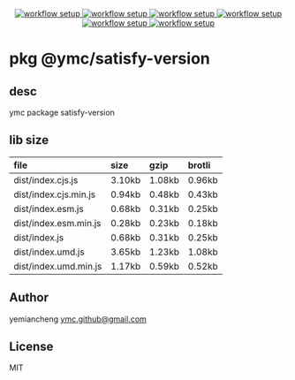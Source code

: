 <p align="center" style="background:white;">
<!-- github workflow stat:s -->
<!-- one line and center  -->
  <a href="https://github.com/YMC-GitHub">
    <img alt="workflow setup" src="https://img.shields.io/static/v1?label=pkg&message=done&color=ff69b4&style=flat-square" />
  </a>
  <a href="https://github.com/YMC-GitHub">
    <img alt="workflow setup" src="https://img.shields.io/static/v1?label=cod&message=done&color=ff69b4&style=flat-square" />
  </a>
    <a href="https://github.com/YMC-GitHub">
    <img alt="workflow setup" src="https://img.shields.io/static/v1?label=dep&message=done&color=ff69b4&style=flat-square" />
  </a>
  <a href="https://github.com/YMC-GitHub">
    <img alt="workflow setup" src="https://img.shields.io/static/v1?label=lin&message=passing&color=ff69b4&style=flat-square" />
  </a>
    <a href="https://github.com/YMC-GitHub">
    <img alt="workflow setup" src="https://img.shields.io/static/v1?label=tes&message=passing&color=ff69b4&style=flat-square" />
  </a>
      <a href="https://github.com/YMC-GitHub">
    <img alt="workflow setup" src="https://img.shields.io/static/v1?label=pro&message=done&color=ff69b4&style=flat-square" />
  </a>


  <!-- https://img.shields.io/badge/<LABEL>-<MESSAGE>-<COLOR> -->
  <!-- https://img.shields.io/static/v1?label=<LABEL>&message=<MESSAGE>&color=<COLOR> -->
<!-- github workflow stat:e -->
</p>

# pkg @ymc/satisfy-version

## desc
ymc package satisfy-version

## lib size  
file | size | gzip | brotli
:---- | :---- | :---- | :----
dist/index.cjs.js | 3.10kb | 1.08kb | 0.96kb
dist/index.cjs.min.js | 0.94kb | 0.48kb | 0.43kb
dist/index.esm.js | 0.68kb | 0.31kb | 0.25kb
dist/index.esm.min.js | 0.28kb | 0.23kb | 0.18kb
dist/index.js | 0.68kb | 0.31kb | 0.25kb
dist/index.umd.js | 3.65kb | 1.23kb | 1.08kb
dist/index.umd.min.js | 1.17kb | 0.59kb | 0.52kb

## Author
yemiancheng <ymc.github@gmail.com>

## License
MIT